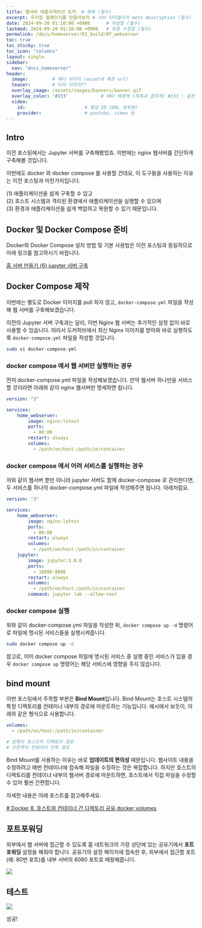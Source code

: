 ```yaml
---
title: 웹서버 애플리케이션 도커  # 제목 (필수)
excerpt: 우리집 홈페이지를 만들어보자 # 서브 타이틀이자 meta description (필수)
date: 2024-09-20 01:10:00 +0900      # 작성일 (필수)
lastmod: 2024-09-20 01:10:00 +0900   # 최종 수정일 (필수)
permalink: /docs/homeserver/01_build/07_webserver
toc: true
toc_sticky: true
toc_icon: "columns"
layout: single
sidebar:
  nav: "docs_homeserver"
header: 
  image:         # 헤더 이미지 (asset내 혹은 url)
  teaser:        # 티저 이미지??
  overlay_image: /assets/images/banners/banner.gif
  overlay_color: '#333'            # 헤더 배경색 (제목과 겹치게) #333 : 짙은 회색 (필수)
  video:
    id:                      # 영상 ID (URL 뒷부분)
    provider:                # youtube, vimeo 등
---
```


<!--postNo: 20240920_002-->


## Intro  

이전 포스팅에서는 Jupyter 서버를 구축해봤었죠. 이번에는 nginx 웹서버를 간단하게 구축해볼 것입니다.  

이번에도 docker 와 docker compose 를 사용할 건데요, 이 도구들을 사용하는 이유는 이전 포스팅과 마찬가지입니다.  

(1) 애플리케이션을 쉽게 구축할 수 있고  
(2) 호스트 시스템과 격리된 환경에서 애플리케이션을 실행할 수 있으며  
(3) 환경과 애플리케이션을 쉽게 백업하고 복원할 수 있기 때문입니다.  

## Docker 및 Docker Compose 준비  

Docker와 Docker Compose 설치 방법 및 기본 사용법은 이전 포스팅과 동일하므로 아래 링크를 참고하시기 바랍니다.  

[홈 서버 만들기 (6) jupyter 서버 구축](https://whdrns2013.github.io/infra/20240919_001_setting_homeserver_06/)  

## Docker Compose 제작  

이번에는 별도로 Docker 이미지를 pull 하지 않고, `docker-compose.yml` 파일을 작성해 웹 서버를 구축해보겠습니다.  

이전의 Jupyter 서버 구축과는 달리, 이번 Nginx 웹 서버는 추가적인 설정 없이 바로 사용할 수 있습니다. 따라서 도커허브에서 최신 Nginx 이미지를 받아와 바로 실행하도록 `docker-compose.yml` 파일을 작성할 것입니다.  

```bash
sudo vi docker-compose.yml
```

### docker compose 에서 웹 서버만 실행하는 경우  

먼저 docker-compose.yml 파일을 작성해보겠습니다. 만약 웹서버 하나만을 서비스 할 것이라면 아래와 같이 nginx 웹서버만 명세하면 됩니다.  

```yml
version: "3"

services:
    home_webserver:
        image: nginx:latest
        ports:
          - 80:80
        restart: always
        volumes:
          - /path/on/host:/path/in/container
```

### docker compose 에서 어려 서비스를 실행하는 경우  

저와 같이 웹서버 뿐만 아니라 jupyter 서버도 함께 docker-compose 로 관리한다면, 두 서비스를 하나의 docker-compose.yml 파일에 작성해주면 됩니다. 아래처럼요.  

```yml
version: "3"

services:
    home_webserver:
        image: nginx:latest
        ports:
          - 80:80
        restart: always
        volumes:
          - /path/on/host:/path/in/container
	jupyter:
        image: jupyter:1.0.0
        ports:
          - 18888:8888
        restart: always
        volumes:
          - /path/on/host:/path/in/container
        command: jupyter lab --allow-root
```

### docker compose 실행  

위와 같이 docker-compose.yml 파일을 작성한 뒤, `docker compose up -d` 명령어로 파일에 명시된 서비스들을 실행시켜줍니다.  

```bash
sudo docker compose up -d
```

참고로, 이미 docker compose 파일에 명시된 서비스 중 실행 중인 서비스가 있을 경우 `docker compose up` 명령어는 해당 서비스에 영향을 주지 않습니다.  

## bind mount  

이번 포스팅에서 주목할 부분은 **Bind Mount**입니다. Bind Mount는 호스트 시스템의 특정 디렉토리를 컨테이너 내부의 경로에 마운트하는 기능입니다. 예시에서 보듯이, 아래와 같은 형식으로 사용합니다.  

```yml
volumes:
  - /path/on/host:/path/in/container

# 왼쪽이 호스트의 디렉토리 경로
# 오른쪽이 컨테이너 안쪽 경로
```

Bind Mount를 사용하는 이유는 바로 **업데이트의 편의성** 때문입니다. 웹사이트 내용을 수정하려고 매번 컨테이너에 접속해 파일을 수정하는 것은 복잡합니다. 하지만 호스트의 디렉토리를 컨테이너 내부의 웹서버 경로에 마운트하면, 호스트에서 직접 파일을 수정할 수 있어 훨씬 간편합니다.  

자세한 내용은 아래 포스트를 참고해주세요.   

[# Docker 8. 호스트와 컨테이너 간 디렉토리 공유 docker volumes](https://whdrns2013.github.io/docker/20240920_001_docker_volumes/)  

## 포트포워딩  

외부에서 웹 서버에 접근할 수 있도록 홈 네트워크의 가장 상단에 있는 공유기에서 **포트포워딩** 설정을 해줘야 합니다. 공유기의 설정 페이지에 접속한 후, 외부에서 접근할 포트(예: 80번 포트)를 내부 서버의 8080 포트로 매핑해줍니다.  

![](/assets/images/20240920_002_002.png)  

## 테스트  

![](/assets/images/20240920_002_001.png)  

성공!  

